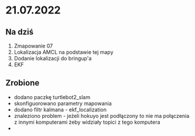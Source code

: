 # 21.07.2022

## Na dziś
1. Zmapowanie 07
2. Lokalizacja AMCL na podstawie tej mapy
3. Dodanie lokalizacji do bringup'a
4. EKF

## Zrobione
* dodano paczkę turtlebot2_slam
* skonfiguorowano parametry mapowania
* dodano filtr kalmana - ekf_localization
* znaleziono problem - jeżeli hokuyo jest podłączony to nie ma połączenia z innymi komputerami żeby widziały topici z tego komputera
* 